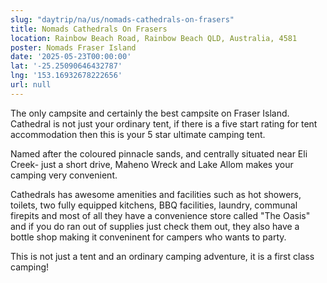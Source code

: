 ```yaml
---
slug: "daytrip/na/us/nomads-cathedrals-on-frasers"
title: Nomads Cathedrals On Frasers
location: Rainbow Beach Road, Rainbow Beach QLD, Australia, 4581
poster: Nomads Fraser Island
date: '2025-05-23T00:00:00'
lat: '-25.25090646432787'
lng: '153.16932678222656'
url: null
---
```


The only campsite and certainly the best campsite on Fraser Island. Cathedral is not just your ordinary tent, if there is a five start rating for tent accommodation then this is your 5 star ultimate camping tent.

Named after the coloured pinnacle sands, and centrally situated near Eli Creek- just a short drive, Maheno Wreck and Lake Allom makes your camping very convenient.

Cathedrals has awesome amenities and facilities such as hot showers, toilets, two fully equipped kitchens, BBQ facilities, laundry, communal firepits and most of all they have a convenience store called "The Oasis" and if you do ran out of supplies just check them out, they also have a bottle shop making it conveninent for campers who wants to party.

This is not just a tent and an ordinary camping adventure, it is a first class camping!
